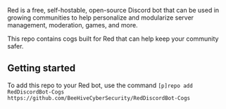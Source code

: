 Red is a free, self-hostable, open-source Discord bot that can be used in growing communities to help personalize and modularize server management, moderation, games, and more. 

This repo contains cogs built for Red that can help keep your community safer. 

## Getting started
To add this repo to your Red bot, use the command
```[p]repo add RedDiscordBot-Cogs https://github.com/BeeHiveCyberSecurity/RedDiscordBot-Cogs```